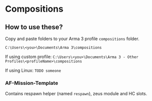 # Compositions

## How to use these?

Copy and paste folders to your Arma 3 profile `compositions` folder.

`C:\Users\<you>\Documents\Arma 3\compositions`

If using custom profile:
`C:\Users\<you>\Documents\Arma 3 - Other Profiles\<profileName>\compositions`

If using Linux:
`TODO someone`

### AF-Mission-Template

Contains respawn helper (named `respawn`), zeus module and HC slots.
